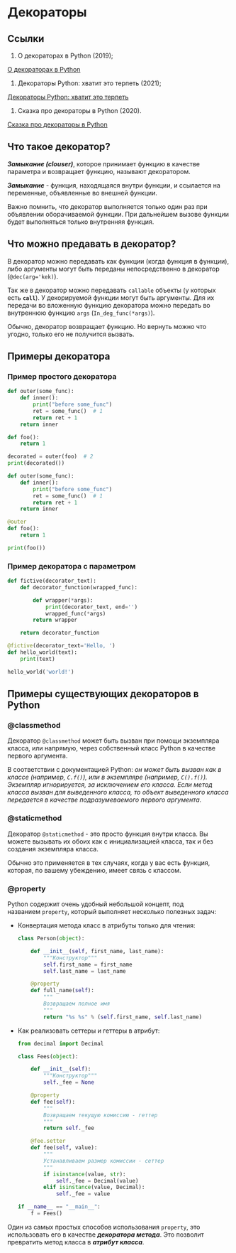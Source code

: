 # Декораторы

## Ссылки

1. О декораторах в Python (2019);

[О декораторах в Python](https://habr.com/ru/company/otus/blog/460931/)

1. Декораторы Python: хватит это терпеть (2021);

[Декораторы Python: хватит это терпеть](https://habr.com/ru/post/560572/)

1. Сказка про декораторы в Python (2020).

[Сказка про декораторы в Python](https://habr.com/ru/post/524052/)

## Что такое декоратор?

***Замыкание (clouser)***, которое принимает функцию в качестве параметра и возвращает функцию, называют декоратором.

***Замыкание*** - функция, находящаяся внутри функции, и ссылается на переменные, объявленные во внешней функции.

Важно помнить, что декоратор выполняется только один раз при объявлении оборачиваемой функции. При дальнейшем вызове функции будет выполняться только внутренняя функция.

## Что можно предавать в декоратор?

В декоратор можно передавать как функции (когда функция в функции), либо аргументы могут быть переданы непосредственно в декоратор (`@dec(arg='kek)`).

Так же в декоратор можно передавать `callable` объекты (у которых есть **`call`**). У декорируемой функции могут быть аргументы. Для их передачи во вложенную функцию декоратора можно передать во внутреннюю функцию `args` (`In_deg_func(*args)`).

Обычно, декоратор возвращает функцию. Но вернуть можно что угодно, только его не получится вызвать.

## Примеры декоратора

### Пример простого декоратора

```python
def outer(some_func):
    def inner():
        print("before some_func")
        ret = some_func()  # 1
        return ret + 1
    return inner

def foo():
    return 1

decorated = outer(foo)  # 2
print(decorated())
```

```python
def outer(some_func):
    def inner():
        print("before some_func")
        ret = some_func()  # 1
        return ret + 1
    return inner

@outer
def foo():
    return 1

print(foo())
```

### Пример декоратора с параметром

```python
def fictive(decorator_text):
    def decorator_function(wrapped_func):

        def wrapper(*args):
            print(decorator_text, end='')
            wrapped_func(*args)
        return wrapper

    return decorator_function

@fictive(decorator_text='Hello, ')
def hello_world(text):
    print(text)

hello_world('world!')
```

## Примеры существующих декораторов в Python

### @classmethod

Декоратор `@classmethod` может быть вызван при помощи экземпляра класса, или напрямую, через собственный класс Python в качестве первого аргумента.

В соответствии с документацией Python: *он может быть вызван как в классе (например, `C.f()`), или в экземпляре (например, `C().f()`). Экземпляр игнорируется, за исключением его класса. Если метод класса вызван для выведенного класса, то объект выведенного класса передается в качестве подразумеваемого первого аргумента.*

### @staticmethod

Декоратор `@staticmethod` - это просто функция внутри класса. Вы можете вызывать их обоих как с инициализацией класса, так и без создания экземпляра класса.

Обычно это применяется в тех случаях, когда у вас есть функция, которая, по вашему убеждению, имеет связь с классом. 

### @property

Python содержит очень удобный небольшой концепт, под названием `property`, который выполняет несколько полезных задач:

- Конвертация метода класс в атрибуты только для чтения:
    
    ```python
    class Person(object):
    
        def __init__(self, first_name, last_name):
            """Конструктор"""
            self.first_name = first_name
            self.last_name = last_name
    
        @property
        def full_name(self):
            """
            Возвращаем полное имя
            """
            return "%s %s" % (self.first_name, self.last_name)
    ```
    
- Как реализовать сеттеры и геттеры в атрибут:
    
    ```python
    from decimal import Decimal
    
    class Fees(object):
    
        def __init__(self):
            """Конструктор"""
            self._fee = None
    
        @property
        def fee(self):
            """
            Возвращаем текущую комиссию - геттер
            """
            return self._fee
    
        @fee.setter
        def fee(self, value):
            """
            Устанавливаем размер комиссии - сеттер
            """
            if isinstance(value, str):
                self._fee = Decimal(value)
            elif isinstance(value, Decimal):
                self._fee = value
    
    if __name__ == "__main__":
        f = Fees()
    ```
    

Один из самых простых способов использования `property`, это использовать его в качестве ***декоратора метода***. Это позволит превратить метод класса в ***атрибут класса***.